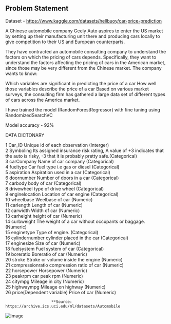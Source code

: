 ## Problem Statement

Dataset - https://www.kaggle.com/datasets/hellbuoy/car-price-prediction

A Chinese automobile company Geely Auto aspires to enter the US market by setting up their manufacturing unit there and producing cars locally to give competition to their US and European counterparts.

They have contracted an automobile consulting company to understand the factors on which the pricing of cars depends. Specifically, they want to understand the factors affecting the pricing of cars in the American market, since those may be very different from the Chinese market.
The company wants to know:

Which variables are significant in predicting the price of a car
How well those variables describe the price of a car
Based on various market surveys, the consulting firm has gathered a large data set of different types of cars across the America market.

I have trained the model (RandomForestRegressor) with fine tuning using RandomizedSearchVC 

Model accuracy - 92%



DATA DICTONARY						
						
1	Car_ID			Unique id of each observation (Interger)		
2	Symboling 			Its assigned insurance risk rating, A value of +3 indicates that the auto is risky, -3 that it is probably pretty safe.(Categorical) 		
3	carCompany			Name of car company (Categorical)		
4	fueltype			Car fuel type i.e gas or diesel (Categorical)		
5	aspiration			Aspiration used in a car (Categorical)		
6	doornumber			Number of doors in a car (Categorical)		
7	carbody			body of car (Categorical)		
8	drivewheel			type of drive wheel (Categorical)		
9	enginelocation			Location of car engine (Categorical)		
10	wheelbase			Weelbase of car (Numeric)		
11	carlength			Length of car (Numeric)		
12	carwidth			Width of car (Numeric)		
13	carheight			height of car (Numeric)		
14	curbweight			The weight of a car without occupants or baggage. (Numeric)		
15	enginetype			Type of engine. (Categorical)		
16	cylindernumber			cylinder placed in the car (Categorical)		
17	enginesize			Size of car (Numeric)		
18	fuelsystem			Fuel system of car (Categorical)		
19	boreratio			Boreratio of car (Numeric)		
20	stroke			Stroke or volume inside the engine (Numeric)		
21	compressionratio			compression ratio of car (Numeric)		
22	horsepower			Horsepower (Numeric)		
23	peakrpm			car peak rpm (Numeric)		
24	citympg			Mileage in city (Numeric)		
25	highwaympg			Mileage on highway (Numeric)		
26	price(Dependent variable)			Price of car (Numeric)		
						
						**Source: https://archive.ics.uci.edu/ml/datasets/Automobile
![image](https://github.com/Jatin-Mehra119/CAR_PRED/assets/165004724/b07880b0-fe1a-4903-9a32-57a391b8db5a)
